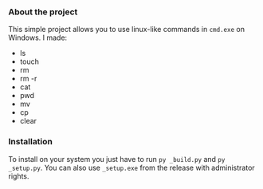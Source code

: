 ### About the project
This simple project allows you to use linux-like commands in `cmd.exe` on Windows.
I made:
- ls
- touch
- rm
- rm -r
- cat
- pwd
- mv
- cp
- clear

### Installation
To install on your system you just have to run `py _build.py` and `py _setup.py`.
You can also use `_setup.exe` from the release with administrator rights.
